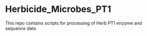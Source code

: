 # Herbicide_Microbes_PT1
This repo contains scripts for processing of Herb PT1 enzyme and sequence data
